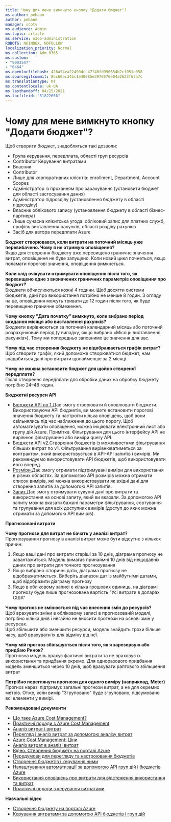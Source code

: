 ```yaml
---
title: Чому для мене вимкнуто кнопку "Додати бюджет"?
ms.author: pebaum
author: pebaum
manager: scotv
ms.audience: Admin
ms.topic: article
ms.service: o365-administration
ROBOTS: NOINDEX, NOFOLLOW
localization_priority: Normal
ms.collection: Adm_O365
ms.custom:
- "9003547"
- "6464"
ms.openlocfilehash: 426a54ea22490dcc47f40fd990654b2cf051a058
ms.sourcegitcommit: 8bc60ec34bc1e40685e3976576e04a2623f63a7c
ms.translationtype: MT
ms.contentlocale: uk-UA
ms.lasthandoff: 04/15/2021
ms.locfileid: "51822656"
---
```

# <a name="why-is-the-add-budget-button-disabled-for-me"></a>Чому для мене вимкнуто кнопку "Додати бюджет"?

Щоб створити бюджет, знадобляться такі дозволи:

- Група керування, передплата, області груп ресурсів
- Contributor Керування витратами
- Власник
- Contributor
- Лише для корпоративних клієнтів: enrollment, Department, Account Scopes
- Адміністратор із проханням про зарахування (установити бюджет для області застосування даних)
- Адміністратор підрозділу (установлення бюджету в області підрозділу)
- Власник облікового запису (установлення бюджету в області бізнес-партнера)
- Лише сучасна клієнтська угода: обліковий запис для платних служб, профіль виставлення рахунків, області розділу рахунків
- Засіб для автора передплати Azure

**Бюджет створювався, коли витрати на поточний місяць уже перевибачено. Чому я не отримую оповіщення?**  
Якщо для створення бюджету вже перевищено граничне значення витрат, оповіщення не буде запущено. Коли новий цикл почнеться, якщо поламати порогові значення, оповіщення вимкнеться.

**Коли слід очікувати отримувати оповіщення після того, як перевищено одне з визначених граничних параметрів оповіщення про бюджет?**  
Бюджети обчислюються кожні 4 години. Щоб досягти системи бюджетів, дані про використання потрібно не менше 8 годин. З огляду на це, оповіщення можуть тривати до 12 годин після того, як буде перевищено граничне обмеження.

**Чому кнопку "Дата початку" вимкнуто, коли вибрано період скидання місяця або виставлення рахунків?**  
Бюджети вирівнюються за поточний календарний місяць або поточний розрахунковий період (у випадку, якщо вибрано «Місяць виставлення рахунків»). Тому ми попередньо заповнимо це значення для вас.

**Чому під час створення бюджету не відображається графік витрат?**  
Щоб створити графік, який допоможе створюватися бюджет, нам знадобиться дані про витрати щонайменше за 2 місяці.

**Чому не можна встановити бюджет для щойно створеної передплати?**  
Після створення передплати для обробки даних на обробку бюджету потрібно 24–48 годин.

**Бюджетні ресурси API**

- [Бюджети API по 1.](https://docs.microsoft.com/rest/api/consumption/budgets?WT.mc_id=Portal-Microsoft_Azure_Support)Дає змогу створювати й оновлювати бюджети. Використовуючи API бюджетів, ви можете встановити порогові значення бюджету та настроїти кілька оповіщень, щоб вони свільнялись під час наближення до цього порогу. Щоб автоматизувати оповіщення, можна ініціювати електронний лист або групу дій Azure. Примітка. Фільтрування для цього інтерфейсу API не вирівнює фільтрування або виміри query API.
- [Бюджети API v2.](https://github.com/Azure/azure-rest-api-specs/blob/master/specification/cost-management/resource-manager/Microsoft.CostManagement/preview/2019-04-01-preview/examples/CreateOrUpdateBudget.json)Створення бюджетів із можливостями фільтрування більших витрат по v1. Фільтрування вирівнюватиметься за контрактом, який використовується в API-API запитів і вимірів. Ми рекомендуємо використовувати API бюджетів, щоб використовувати його вперед.
- [Розміри.](https://docs.microsoft.com/rest/api/cost-management/dimensions?WT.mc_id=Portal-Microsoft_Azure_Support)Дає змогу отримати підтримувані виміри для використання в різних областях. За допомогою API розмірів можна отримати список вимірів, які можна використовувати як вхідні дані для створення запитів за допомогою API запитів.
- [Запит.](https://docs.microsoft.com/rest/api/cost-management/query?WT.mc_id=Portal-Microsoft_Azure_Support)Дає змогу отримувати сукупні дані про витрати та використання на основі запиту, який ви вказали. За допомогою API запиту можна вказати бажані параметри фільтрування, сортування та групування для всіх доступних вимірів (доступ до яких можна отримати за допомогою API вимірів).

**Прогнозовані витрати**

**Чому прогнози для витрат не бачать у аналізі витрат?**  
Прогнозування прогнозу в аналізі витрат може бути відсутнє з кількох причин:

1. Якщо ваші дані про витрати старіші за 10 днів, діаграма прогнозу не завантажиться. Модель вимагає принаймні 10 днів від нещодавніх даних про витрати для точного прогнозування
2. Якщо вибрано історичні дати, діаграма прогнозу не відображатиметься. Виберіть діапазон дат із майбутніми датами, щоб відобразити діаграму прогнозу
3. Якщо в обліковому записі є кілька грошових одиниць, на діаграмі прогнозу буде лише прогнозована вартість "Усі витрати в доларах США"

**Чому прогноз не змінюється під час внесення змін до ресурсів?**  
Щоб врахувати зміни в обліковому записі в прогнозованій моделі, потрібно кілька днів і негайно не вносити прогнози на основі змін у ресурсах.  
Щоб збільшити або зменшити ресурси, модель знайдить трохи більше часу, щоб врахувати їх для відміну від неї.

**Чому мій прогноз збільшується після того, як я зарезервую або придбаю Ринок?**  
Прогнозна модель врахує фактичні витрати та не враховує їх використання та придбання окремо. Для одноразового придбання модель зменшиться через 10 днів, щоб врахувати раптового збільшення витрат

**Потрібно переглянути прогнози для одного виміру (наприклад, Meter)**  
Прогноз наразі підтримує загальні прогнози витрат, а не для окремих метрів. Отже, коли вимір "Згруповано" буде згруповано, підсумовано всі елементи у вимірі.

**Рекомендовані документи**

- [Що таке Azure Cost Management?](https://docs.microsoft.com/azure/cost-management/overview-cost-mgt?WT.mc_id=Portal-Microsoft_Azure_Support)
- [Практичні поради з Azure Cost Management](https://docs.microsoft.com/azure/cost-management/cost-mgt-best-practices?WT.mc_id=Portal-Microsoft_Azure_Support)
- [Аналіз витрат і витрат](https://docs.microsoft.com/azure/cost-management/quick-acm-cost-analysis?WT.mc_id=Portal-Microsoft_Azure_Support)
- [Перегляд і аналіз витрат за допомогою аналізу витрат](https://docs.microsoft.com/azure/cost-management/quick-acm-cost-analysis?WT.mc_id=Portal-Microsoft_Azure_Support)
- [Azure Cost Management: Ціни](https://azure.microsoft.com/services/cost-management/#pricing)
- [Аналіз витрат в аналізі витрат](https://docs.microsoft.com/azure/cost-management-billing/costs/quick-acm-cost-analysis?WT.mc_id=Portal-Microsoft_Azure_Support#review-costs-in-cost-analysis)
- [Відео. Створення бюджету на порталі Azure](https://www.youtube.com/watch?v=ExIVG_Gr45A&t=4s)
- [Передумови для перегляду та настроювання бюджетів](https://docs.microsoft.com/azure/cost-management-billing/costs/tutorial-acm-create-budgets?WT.mc_id=Portal-Microsoft_Azure_Support#prerequisites)
- [Створення бюджетів і керування ними](https://docs.microsoft.com/azure/cost-management-billing/costs/tutorial-acm-create-budgets?WT.mc_id=Portal-Microsoft_Azure_Support#create-a-budget-in-the-azure-portal)
- [Налаштування автоматизації за допомогою API груп дій і бюджетів Azure](https://docs.microsoft.com/azure/cost-management/tutorial-acm-create-budgets?WT.mc_id=Portal-Microsoft_Azure_Support#trigger-an-action-group)
- [Використання оповіщень про витрати для відстеження використання та витрат](https://docs.microsoft.com/azure/cost-management/cost-mgt-alerts-monitor-usage-spending?WT.mc_id=Portal-Microsoft_Azure_Support)
- [Практичні поради з керування витратами](https://docs.microsoft.com/azure/cost-management/cost-mgt-best-practices?WT.mc_id=Portal-Microsoft_Azure_Support)  

**Навчальні відео**

- [Створення бюджету на порталі Azure](https://go.microsoft.com/fwlink/?linkid=2146761)
- [Керування витратами за допомогою API бюджетів і груп дій](https://go.microsoft.com/fwlink/?linkid=2147038)